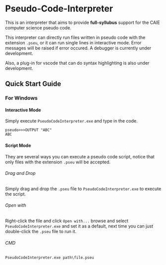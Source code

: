# Pseudo-Code-Interpreter
This is an interpreter that aims to provide **full-syllubus** support for the CAIE computer science pseudo code.

This interpreter can directly run files written in pseudo code with the extension `.pseu`, or it can run single lines in interactive mode. Error messages will be raised if error occured. A debugger is currently under development.

Also, a plug-in for vscode that can do syntax highlighting is also under development.
## Quick Start Guide
### For Windows
#### Interactive Mode
Simply execute `PseudoCodeInterpreter.exe` and type in the code.

    pseudo>>>OUTPUT "ABC"
    ABC

#### Script Mode
They are several ways you can execute a pseudo code script, notice that only files with the extension `.pseu` will be accepted.
###### Drag and Drop
Simply drag and drop the `.pseu` file to `PseudoCodeInterpreter.exe` to execute the script.
###### Open with
Right-click the file and click `Open with...` browse and select `PseudoCodeInterpreter.exe` and set it as a default, next time you can just double-click the `.pseu` file to run it.
###### CMD
    PseudoCodeInterpreter.exe path\file.pseu

